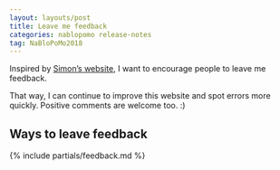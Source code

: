 ```yaml
---
layout: layouts/post
title: Leave me feedback
categories: nablopomo release-notes
tag: NaBloPoMo2018
---
```


<p class="lede">Inspired by <a href="http://www.ermlikeyeah.com/">Simon’s website</a>, I want to encourage people to leave me feedback.</p>

That way, I can continue to improve this website and spot errors more quickly. Positive comments are welcome too. :)

## Ways to leave feedback

{% include partials/feedback.md %}
